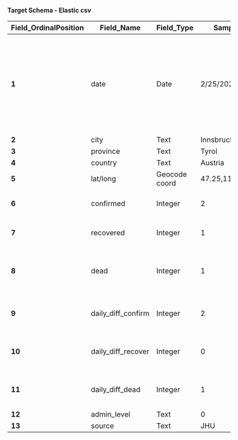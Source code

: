 **Target Schema - Elastic csv**


|**Field_OrdinalPosition**|**Field_Name**|**Field_Type**|**Sample**|**Comments** |
| --- | --- | --- | --- | --- |
**1**|	date|Date|2/25/2020|NOT datetime - probably best to have a standard date string format ("YYYY-MM-DD", e.g.)    
**2**|	city|	Text|	Innsbruck|	  
**3**| province|	Text|	Tyrol|	  
**4**|	country|	Text|	Austria|	   
**5**|	lat/long|	Geocode coord|	47.25,11.3333|	  
**6**|	confirmed|	Integer|	2|	Total Confirmed Cases   
**7**|	recovered|	Integer|	1|	Total Recovered Cases
**8**|	dead|	Integer|	1|	Total Cases in which Patient died  
**9**|	daily_diff_confirm|	Integer|	2|	Daily Change Confirmed Cases  
**10**|	daily_diff_recover|	Integer|	 0| Daily Change Recovered Cases  
**11**|	daily_diff_dead|	Integer|	1| Daily Change Death Cases  
**12**|	admin_level	|Text|	0|	  
**13**|	source| Text| JHU| 
